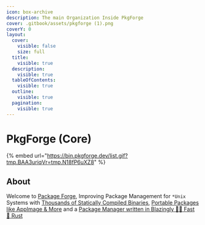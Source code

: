 ```yaml
---
icon: box-archive
description: The main Organization Inside PkgForge
cover: .gitbook/assets/pkgforge (1).png
coverY: 0
layout:
  cover:
    visible: false
    size: full
  title:
    visible: true
  description:
    visible: true
  tableOfContents:
    visible: true
  outline:
    visible: true
  pagination:
    visible: true
---
```


# PkgForge (Core)

{% embed url="https://bin.pkgforge.dev/list.gif?tmp.BAA3uriqVr=tmp.N18fP6uXZ8" %}

## About

Welcome to [Package Forge](https://github.com/pkgforge), Improving Package Management for `*Unix` Systems with [Thousands of Statically Compiled Binaries](formats/binaries/), [Portable Packages like AppImage & More](formats/packages/) and a [Package Manager written in Blazingly 🚀🚀 Fast 🦀 Rust](https://github.com/pkgforge/soar)

